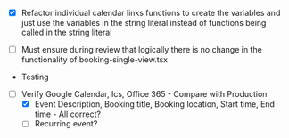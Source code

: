 -  [x] Refactor individual calendar links functions to create the variables and just use the variables in the string literal instead of functions being called in the string literal
- [ ] Must ensure during review that logically there is no change in the functionality of booking-single-view.tsx


- Testing
- [ ] Verify Google Calendar, Ics, Office 365 - Compare with Production
    - [x] Event Description, Booking title, Booking location, Start time, End time - All correct?
    - [ ] Recurring event?